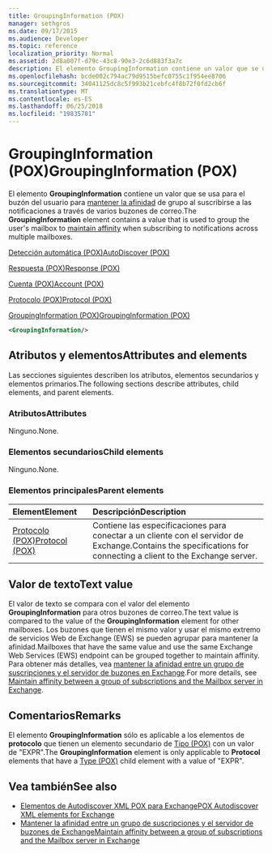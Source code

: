 ```yaml
---
title: GroupingInformation (POX)
manager: sethgros
ms.date: 09/17/2015
ms.audience: Developer
ms.topic: reference
localization_priority: Normal
ms.assetid: 2d8a007f-d79c-43c8-90e3-2c6d883f3a7c
description: El elemento GroupingInformation contiene un valor que se usa para agrupar el buzón del usuario para mantener la afinidad al suscribirse a las notificaciones a través de varios buzones de correo.
ms.openlocfilehash: bcde002c794ac79d9515befc0755c1f954ee8706
ms.sourcegitcommit: 34041125dc8c5f993b21cebfc4f8b72f0fd2cb6f
ms.translationtype: MT
ms.contentlocale: es-ES
ms.lasthandoff: 06/25/2018
ms.locfileid: "19835781"
---
```

# <a name="groupinginformation-pox"></a><span data-ttu-id="bc811-103">GroupingInformation (POX)</span><span class="sxs-lookup"><span data-stu-id="bc811-103">GroupingInformation (POX)</span></span>

<span data-ttu-id="bc811-104">El elemento **GroupingInformation** contiene un valor que se usa para el buzón del usuario para [mantener la afinidad](http://msdn.microsoft.com/library/1bda4094-88c3-4f61-9219-6ee70f6e81cf%28Office.15%29.aspx) de grupo al suscribirse a las notificaciones a través de varios buzones de correo.</span><span class="sxs-lookup"><span data-stu-id="bc811-104">The **GroupingInformation** element contains a value that is used to group the user's mailbox to [maintain affinity](http://msdn.microsoft.com/library/1bda4094-88c3-4f61-9219-6ee70f6e81cf%28Office.15%29.aspx) when subscribing to notifications across multiple mailboxes.</span></span> 
  
[<span data-ttu-id="bc811-105">Detección automática (POX)</span><span class="sxs-lookup"><span data-stu-id="bc811-105">AutoDiscover (POX)</span></span>](autodiscover-pox.md)
  
[<span data-ttu-id="bc811-106">Respuesta (POX)</span><span class="sxs-lookup"><span data-stu-id="bc811-106">Response (POX)</span></span>](response-pox.md)
  
[<span data-ttu-id="bc811-107">Cuenta (POX)</span><span class="sxs-lookup"><span data-stu-id="bc811-107">Account (POX)</span></span>](account-pox.md)
  
[<span data-ttu-id="bc811-108">Protocolo (POX)</span><span class="sxs-lookup"><span data-stu-id="bc811-108">Protocol (POX)</span></span>](protocol-pox.md)
  
[<span data-ttu-id="bc811-109">GroupingInformation (POX)</span><span class="sxs-lookup"><span data-stu-id="bc811-109">GroupingInformation (POX)</span></span>](groupinginformation-pox.md)
  
```XML
<GroupingInformation/>
```

## <a name="attributes-and-elements"></a><span data-ttu-id="bc811-110">Atributos y elementos</span><span class="sxs-lookup"><span data-stu-id="bc811-110">Attributes and elements</span></span>

<span data-ttu-id="bc811-111">Las secciones siguientes describen los atributos, elementos secundarios y elementos primarios.</span><span class="sxs-lookup"><span data-stu-id="bc811-111">The following sections describe attributes, child elements, and parent elements.</span></span>
  
### <a name="attributes"></a><span data-ttu-id="bc811-112">Atributos</span><span class="sxs-lookup"><span data-stu-id="bc811-112">Attributes</span></span>

<span data-ttu-id="bc811-113">Ninguno.</span><span class="sxs-lookup"><span data-stu-id="bc811-113">None.</span></span>
  
### <a name="child-elements"></a><span data-ttu-id="bc811-114">Elementos secundarios</span><span class="sxs-lookup"><span data-stu-id="bc811-114">Child elements</span></span>

<span data-ttu-id="bc811-115">Ninguno.</span><span class="sxs-lookup"><span data-stu-id="bc811-115">None.</span></span>
  
### <a name="parent-elements"></a><span data-ttu-id="bc811-116">Elementos principales</span><span class="sxs-lookup"><span data-stu-id="bc811-116">Parent elements</span></span>

|<span data-ttu-id="bc811-117">**Element**</span><span class="sxs-lookup"><span data-stu-id="bc811-117">**Element**</span></span>|<span data-ttu-id="bc811-118">**Descripción**</span><span class="sxs-lookup"><span data-stu-id="bc811-118">**Description**</span></span>|
|:-----|:-----|
|[<span data-ttu-id="bc811-119">Protocolo (POX)</span><span class="sxs-lookup"><span data-stu-id="bc811-119">Protocol (POX)</span></span>](protocol-pox.md) <br/> |<span data-ttu-id="bc811-120">Contiene las especificaciones para conectar a un cliente con el servidor de Exchange.</span><span class="sxs-lookup"><span data-stu-id="bc811-120">Contains the specifications for connecting a client to the Exchange server.</span></span>  <br/> |
   
## <a name="text-value"></a><span data-ttu-id="bc811-121">Valor de texto</span><span class="sxs-lookup"><span data-stu-id="bc811-121">Text value</span></span>

<span data-ttu-id="bc811-122">El valor de texto se compara con el valor del elemento **GroupingInformation** para otros buzones de correo.</span><span class="sxs-lookup"><span data-stu-id="bc811-122">The text value is compared to the value of the **GroupingInformation** element for other mailboxes.</span></span> <span data-ttu-id="bc811-123">Los buzones que tienen el mismo valor y usar el mismo extremo de servicios Web de Exchange (EWS) se pueden agrupar para mantener la afinidad.</span><span class="sxs-lookup"><span data-stu-id="bc811-123">Mailboxes that have the same value and use the same Exchange Web Services (EWS) endpoint can be grouped together to maintain affinity.</span></span> <span data-ttu-id="bc811-124">Para obtener más detalles, vea [mantener la afinidad entre un grupo de suscripciones y el servidor de buzones en Exchange](http://msdn.microsoft.com/library/1bda4094-88c3-4f61-9219-6ee70f6e81cf%28Office.15%29.aspx).</span><span class="sxs-lookup"><span data-stu-id="bc811-124">For more details, see [Maintain affinity between a group of subscriptions and the Mailbox server in Exchange](http://msdn.microsoft.com/library/1bda4094-88c3-4f61-9219-6ee70f6e81cf%28Office.15%29.aspx).</span></span>
  
## <a name="remarks"></a><span data-ttu-id="bc811-125">Comentarios</span><span class="sxs-lookup"><span data-stu-id="bc811-125">Remarks</span></span>

<span data-ttu-id="bc811-126">El elemento **GroupingInformation** sólo es aplicable a los elementos de **protocolo** que tienen un elemento secundario de [Tipo (POX)](type-pox.md) con un valor de "EXPR".</span><span class="sxs-lookup"><span data-stu-id="bc811-126">The **GroupingInformation** element is only applicable to **Protocol** elements that have a [Type (POX)](type-pox.md) child element with a value of "EXPR".</span></span> 
  
## <a name="see-also"></a><span data-ttu-id="bc811-127">Vea también</span><span class="sxs-lookup"><span data-stu-id="bc811-127">See also</span></span>

- [<span data-ttu-id="bc811-128">Elementos de Autodiscover XML POX para Exchange</span><span class="sxs-lookup"><span data-stu-id="bc811-128">POX Autodiscover XML elements for Exchange</span></span>](pox-autodiscover-xml-elements-for-exchange.md)
- [<span data-ttu-id="bc811-129">Mantener la afinidad entre un grupo de suscripciones y el servidor de buzones de Exchange</span><span class="sxs-lookup"><span data-stu-id="bc811-129">Maintain affinity between a group of subscriptions and the Mailbox server in Exchange</span></span>](http://msdn.microsoft.com/library/1bda4094-88c3-4f61-9219-6ee70f6e81cf%28Office.15%29.aspx)

